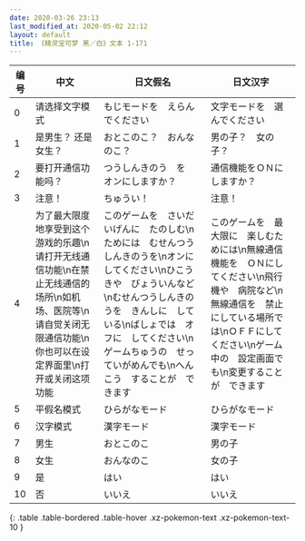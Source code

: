 ```yaml
---
date: 2020-03-26 23:13
last_modified_at: 2020-05-02 22:12
layout: default
title: 《精灵宝可梦 黑／白》文本 1-171
---
```

| 编号 | 中文 | 日文假名 | 日文汉字 |
| ---- | ---- | ---- | --- |
| 0 | 请选择文字模式 | もじモードを　えらんでください | 文字モードを　選んでください |
| 1 | 是男生？ 还是女生？ | おとこのこ？　おんなのこ？ | 男の子？　女の子？ |
| 2 | 要打开通信功能吗？ | つうしんきのう　を　オンにしますか？ | 通信機能をＯＮにしますか？ |
| 3 | 注意！ | ちゅうい！ | 注意！ |
| 4 | 为了最大限度地享受到这个游戏的乐趣\n请打开无线通信功能\n在禁止无线通信的场所\n如机场、医院等\n请自觉关闭无限通信功能\n你也可以在设定界面里\n打开或关闭这项功能 | このゲームを　さいだいげんに　たのしむ\nためには　むせんつうしんきのうを\nオンに　してください\nひこうきや　びょういんなど\nむせんつうしんきのうを　きんしに　している\nばしょでは　オフに　してください\nゲームちゅうの　せっていがめんでも\nへんこう　することが　できます　 | このゲームを　最大限に　楽しむためには\n無線通信機能を　ＯＮにしてください\n飛行機や　病院など\n無線通信を　禁止にしている場所では\nＯＦＦにしてください\nゲーム中の　設定画面でも\n変更することが　できます |
| 5 | 平假名模式 | ひらがなモード | ひらがなモード |
| 6 | 汉字模式 | 漢字モード | 漢字モード |
| 7 | 男生 | おとこのこ | 男の子 |
| 8 | 女生 | おんなのこ | 女の子 |
| 9 | 是 | はい | はい |
| 10 | 否 | いいえ | いいえ |
{: .table .table-bordered .table-hover .xz-pokemon-text .xz-pokemon-text-10 }